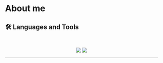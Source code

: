 # About me


## 🛠️ Languages and Tools

<br>

<p align="center">
  <img src="https://skillicons.dev/icons?i=java,python,ts,nodejs,react,nextjs,mongodb,postgres,prisma" />
  <img src="https://skillicons.dev/icons?i=html,css,c++,tailwind,js,vue,redux,git,postman" />
</p>

<hr>
